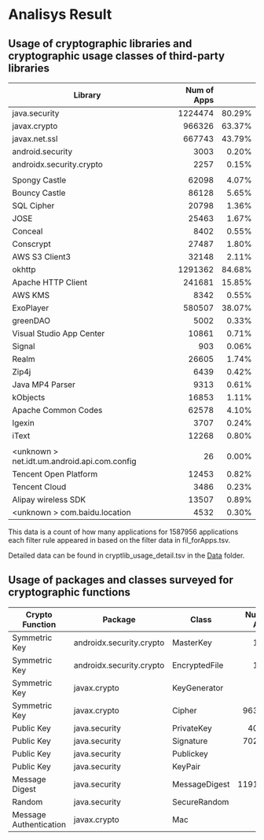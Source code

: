 Analisys Result
====

## Usage of cryptographic libraries and cryptographic usage classes of third-party libraries
| Library | Num of Apps | |
----|---:|---:
|java.security  |  1224474  |  80.29%|
|javax.crypto  |  966326  |  63.37%|
|javax.net.ssl  |  667743  |  43.79%|
|android.security  |  3003  |  0.20%|
|androidx.security.crypto  |  2257  |  0.15%|
||||
|Spongy Castle  |  62098  |  4.07%|
|Bouncy Castle  |  86128  |  5.65%|
|SQL Cipher  |  20798  |  1.36%|
|JOSE  |  25463  |  1.67%|
|Conceal  |  8402  |  0.55%|
|Conscrypt  |  27487  |  1.80%
|AWS S3 Client3  |  32148  |  2.11%|
|okhttp  |  1291362  |  84.68%|
|Apache HTTP Client  |  241681  |  15.85%|
|AWS  KMS  |  8342  |  0.55%|
|ExoPlayer  |  580507  |  38.07%|
|greenDAO | 5002 | 0.33% |
|Visual Studio App Center  |  10861  |  0.71%|
|Signal | 903 | 0.06%|
|Realm  |  26605  |  1.74%|
|Zip4j  |  6439  |  0.42%|
|Java MP4 Parser | 9313 | 0.61%|
|kObjects | 16853 | 1.11%|
|Apache Common Codes  |  62578  |  4.10%|
|Igexin | 3707 | 0.24% |
|iText  |  12268  |  0.80%|
||||
| &lt;unknown &gt; net.idt.um.android.api.com.config| 26 | 0.00%|
|Tencent Open Platform  |  12453  |  0.82%|
|Tencent Cloud | 3486 | 0.23%
|Alipay wireless SDK  |  13507  |  0.89%|
| &lt;unknown &gt; com.baidu.location |4532 | 0.30%|

This data is a count of how many applications for 1587956 applications each filter rule appeared in based on the filter data in fil_forApps.tsv.

Detailed data can be found in cryptlib_usage_detail.tsv in the [Data](/data/) folder.

## Usage of packages and classes surveyed for cryptographic functions
| Crypto Function | Package | Class | Num of Apps ||
----|----|----|---:|---:
| Symmetric Key | androidx.security.crypto  |  MasterKey  |  1208  |  0.08% |
| Symmetric Key |  androidx.security.crypto  |  EncryptedFile  |  1325  |  0.09% |
| Symmetric Key |  javax.crypto  |  KeyGenerator  |  69  |  0.00% |
| Symmetric Key |  javax.crypto  |  Cipher  |  963682  |  63.19% |
| Public Key |  java.security  |  PrivateKey  |  40567  |  2.66% |
| Public Key |  java.security  |  Signature  |  702922  |  46.09% |
| Public Key |  java.security  |  Publickey  |  0  |  0.00% |
| Public Key |  java.security  |  KeyPair  |  18  |  0.00% |
| Message Digest |  java.security  |  MessageDigest  |  1191530  |  78.13% |
| Random  |  java.security  |  SecureRandom  |  0  |  0.00% |
| Message Authentication  |  javax.crypto  |  Mac  |  46  |  0.00% |

